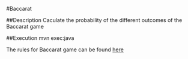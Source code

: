#Baccarat

##Description
Caculate the probability of the different outcomes of the Baccarat game

##Execution
mvn exec:java

The rules for Baccarat game can be found [here](https://en.wikipedia.org/wiki/Baccarat_(card_game))


